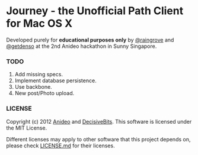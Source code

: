 # Journey - the Unofficial Path Client for Mac OS X

Developed purely for **educational purposes only** by
[@raingrove](http://www.raingrove.com/) and
[@getdenso](http://getdenso.com/) at the 2nd Anideo hackathon in Sunny
Singapore.

### TODO

1. Add missing specs.
2. Implement database persistence.
3. Use backbone.
4. New post/Photo upload.

### LICENSE

Copyright (c) 2012 [Anideo](http://www.anideo.com/) and [DecisiveBits](http://www.decisivebits.com). This software is licensed under the MIT License.

Different licenses may apply to other software that this project depends on, please check [LICENSE.md](https://github.com/JourneyForMac/Journey/blob/master/LICENSE.md) for their licenses.

